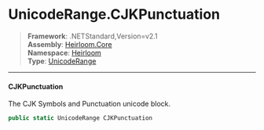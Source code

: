 # UnicodeRange.CJKPunctuation

> **Framework**: .NETStandard,Version=v2.1  
> **Assembly**: [Heirloom.Core][0]  
> **Namespace**: [Heirloom][0]  
> **Type**: [UnicodeRange][1]  

--------------------------------------------------------------------------------

#### CJKPunctuation

The CJK Symbols and Punctuation unicode block.

```cs
public static UnicodeRange CJKPunctuation
```

[0]: ..\Heirloom.Core.md
[1]: Heirloom.UnicodeRange.md

